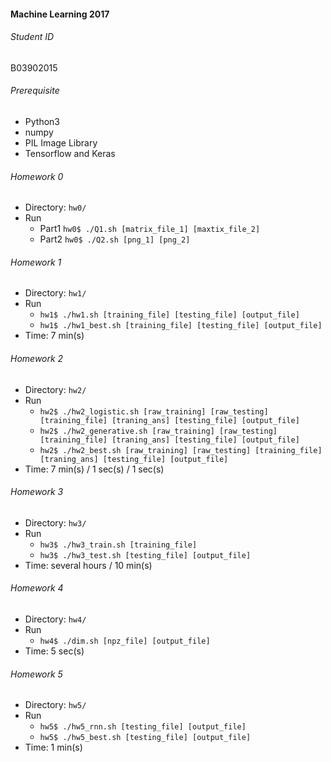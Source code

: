 #### Machine Learning 2017
###### Student ID
B03902015


###### Prerequisite
* Python3
* numpy
* PIL Image Library
* Tensorflow and Keras


###### Homework 0
* Directory: `hw0/`
* Run
    * Part1 `hw0$ ./Q1.sh [matrix_file_1] [maxtix_file_2]`
	* Part2 `hw0$ ./Q2.sh [png_1] [png_2]`


###### Homework 1
* Directory: `hw1/`
* Run
	* `hw1$ ./hw1.sh [training_file] [testing_file] [output_file]`
	* `hw1$ ./hw1_best.sh [training_file] [testing_file] [output_file]`
* Time: 7 min(s)


###### Homework 2
* Directory: `hw2/`
* Run
	* `hw2$ ./hw2_logistic.sh [raw_training] [raw_testing] [training_file] [traning_ans] [testing_file] [output_file]`
	* `hw2$ ./hw2_generative.sh [raw_training] [raw_testing] [training_file] [traning_ans] [testing_file] [output_file]`
	* `hw2$ ./hw2_best.sh [raw_training] [raw_testing] [training_file] [traning_ans] [testing_file] [output_file]`
* Time: 7 min(s) / 1 sec(s) / 1 sec(s)


###### Homework 3
* Directory: `hw3/`
* Run
	* `hw3$ ./hw3_train.sh [training_file]`
	* `hw3$ ./hw3_test.sh [testing_file] [output_file]`
* Time: several hours / 10 min(s)


###### Homework 4
* Directory: `hw4/`
* Run
	* `hw4$ ./dim.sh [npz_file] [output_file]`
* Time: 5 sec(s)

###### Homework 5
* Directory: `hw5/`
* Run
	* `hw5$ ./hw5_rnn.sh [testing_file] [output_file]`
	* `hw5$ ./hw5_best.sh [testing_file] [output_file]`
* Time: 1 min(s)

